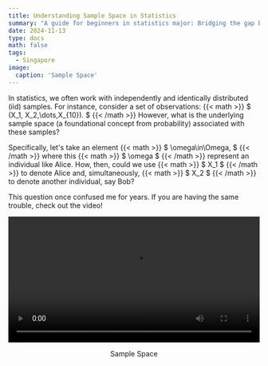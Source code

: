 ```yaml
---
title: Understanding Sample Space in Statistics
summary: "A guide for beginners in statistics major: Bridging the gap between probability and statistics with an introductory concept"
date: 2024-11-13
type: docs
math: false
tags:
  - Singapore
image:
  caption: 'Sample Space'
---
```



In statistics, we often work with independently and identically distributed (iid) samples. For instance, consider a set of observations:
{{< math >}}
$
(X_1, X_2,\dots,X_{10}).
$
{{< /math >}}
However, what is the underlying sample space (a foundational concept from probability) associated with these samples? 

Specifically, let's take an element
{{< math >}}
$
\omega\in\Omega,
$
{{< /math >}}
where this
{{< math >}}
$
\omega
$
{{< /math >}}
represent an individual like Alice. How, then, could we use
{{< math >}}
$
X_1
$
{{< /math >}}
to denote Alice and, simultaneously,
{{< math >}}
$
X_2
$
{{< /math >}}
to denote another individual, say Bob?

This question once confused me for years. If you are having the same trouble, check out the video!

<div style="display: flex; flex-direction: column; align-items: center; margin-bottom: 20px; width: 100%;">
  <video controls style="width: 100%;">
    <source src="images/6120-v1tut-space.mp4" type="video/mp4">
    Your browser does not support the video tag.
  </video>
  <p style="text-align: center; width: 100%;">Sample Space</p>
</div>